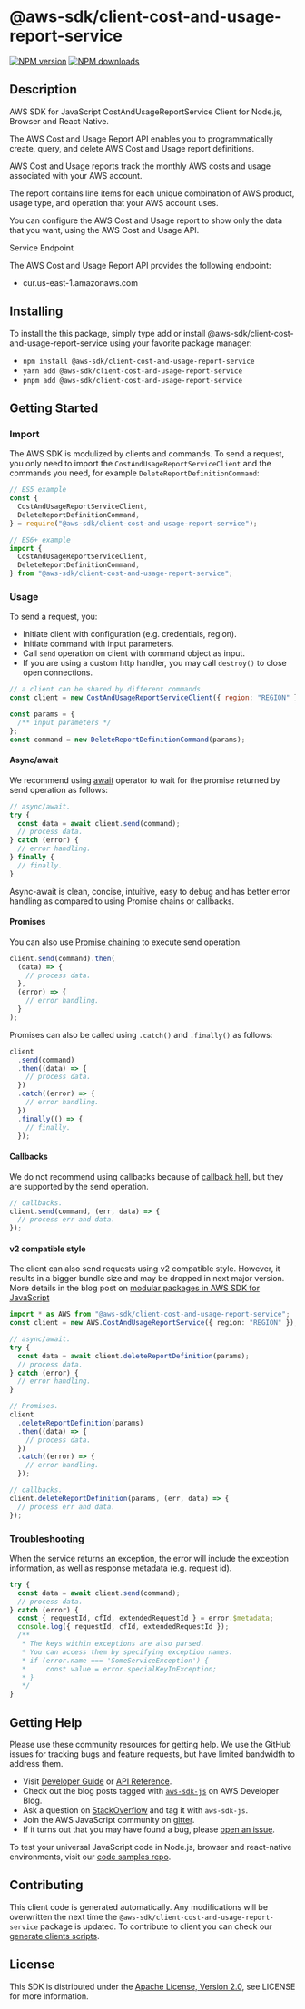 <!-- generated file, do not edit directly -->

# @aws-sdk/client-cost-and-usage-report-service

[![NPM version](https://img.shields.io/npm/v/@aws-sdk/client-cost-and-usage-report-service/latest.svg)](https://www.npmjs.com/package/@aws-sdk/client-cost-and-usage-report-service)
[![NPM downloads](https://img.shields.io/npm/dm/@aws-sdk/client-cost-and-usage-report-service.svg)](https://www.npmjs.com/package/@aws-sdk/client-cost-and-usage-report-service)

## Description

AWS SDK for JavaScript CostAndUsageReportService Client for Node.js, Browser and React Native.

<p>The AWS Cost and Usage Report API enables you to programmatically create, query, and delete
AWS Cost and Usage report definitions.</p>
<p>AWS Cost and Usage reports track the monthly AWS costs and usage
associated with your AWS account.

The report contains line items for each unique combination of AWS product,
usage type, and operation that your AWS account uses.

You can configure the AWS Cost and Usage report to show only the data that you want, using the
AWS Cost and Usage API.</p>

<p>Service Endpoint</p>
<p>The AWS Cost and Usage Report API provides the following endpoint:</p>
<ul>
<li>
<p>cur.us-east-1.amazonaws.com</p>
</li>
</ul>

## Installing

To install the this package, simply type add or install @aws-sdk/client-cost-and-usage-report-service
using your favorite package manager:

- `npm install @aws-sdk/client-cost-and-usage-report-service`
- `yarn add @aws-sdk/client-cost-and-usage-report-service`
- `pnpm add @aws-sdk/client-cost-and-usage-report-service`

## Getting Started

### Import

The AWS SDK is modulized by clients and commands.
To send a request, you only need to import the `CostAndUsageReportServiceClient` and
the commands you need, for example `DeleteReportDefinitionCommand`:

```js
// ES5 example
const {
  CostAndUsageReportServiceClient,
  DeleteReportDefinitionCommand,
} = require("@aws-sdk/client-cost-and-usage-report-service");
```

```ts
// ES6+ example
import {
  CostAndUsageReportServiceClient,
  DeleteReportDefinitionCommand,
} from "@aws-sdk/client-cost-and-usage-report-service";
```

### Usage

To send a request, you:

- Initiate client with configuration (e.g. credentials, region).
- Initiate command with input parameters.
- Call `send` operation on client with command object as input.
- If you are using a custom http handler, you may call `destroy()` to close open connections.

```js
// a client can be shared by different commands.
const client = new CostAndUsageReportServiceClient({ region: "REGION" });

const params = {
  /** input parameters */
};
const command = new DeleteReportDefinitionCommand(params);
```

#### Async/await

We recommend using [await](https://developer.mozilla.org/en-US/docs/Web/JavaScript/Reference/Operators/await)
operator to wait for the promise returned by send operation as follows:

```js
// async/await.
try {
  const data = await client.send(command);
  // process data.
} catch (error) {
  // error handling.
} finally {
  // finally.
}
```

Async-await is clean, concise, intuitive, easy to debug and has better error handling
as compared to using Promise chains or callbacks.

#### Promises

You can also use [Promise chaining](https://developer.mozilla.org/en-US/docs/Web/JavaScript/Guide/Using_promises#chaining)
to execute send operation.

```js
client.send(command).then(
  (data) => {
    // process data.
  },
  (error) => {
    // error handling.
  }
);
```

Promises can also be called using `.catch()` and `.finally()` as follows:

```js
client
  .send(command)
  .then((data) => {
    // process data.
  })
  .catch((error) => {
    // error handling.
  })
  .finally(() => {
    // finally.
  });
```

#### Callbacks

We do not recommend using callbacks because of [callback hell](http://callbackhell.com/),
but they are supported by the send operation.

```js
// callbacks.
client.send(command, (err, data) => {
  // process err and data.
});
```

#### v2 compatible style

The client can also send requests using v2 compatible style.
However, it results in a bigger bundle size and may be dropped in next major version. More details in the blog post
on [modular packages in AWS SDK for JavaScript](https://aws.amazon.com/blogs/developer/modular-packages-in-aws-sdk-for-javascript/)

```ts
import * as AWS from "@aws-sdk/client-cost-and-usage-report-service";
const client = new AWS.CostAndUsageReportService({ region: "REGION" });

// async/await.
try {
  const data = await client.deleteReportDefinition(params);
  // process data.
} catch (error) {
  // error handling.
}

// Promises.
client
  .deleteReportDefinition(params)
  .then((data) => {
    // process data.
  })
  .catch((error) => {
    // error handling.
  });

// callbacks.
client.deleteReportDefinition(params, (err, data) => {
  // process err and data.
});
```

### Troubleshooting

When the service returns an exception, the error will include the exception information,
as well as response metadata (e.g. request id).

```js
try {
  const data = await client.send(command);
  // process data.
} catch (error) {
  const { requestId, cfId, extendedRequestId } = error.$metadata;
  console.log({ requestId, cfId, extendedRequestId });
  /**
   * The keys within exceptions are also parsed.
   * You can access them by specifying exception names:
   * if (error.name === 'SomeServiceException') {
   *     const value = error.specialKeyInException;
   * }
   */
}
```

## Getting Help

Please use these community resources for getting help.
We use the GitHub issues for tracking bugs and feature requests, but have limited bandwidth to address them.

- Visit [Developer Guide](https://docs.aws.amazon.com/sdk-for-javascript/v3/developer-guide/welcome.html)
  or [API Reference](https://docs.aws.amazon.com/AWSJavaScriptSDK/v3/latest/index.html).
- Check out the blog posts tagged with [`aws-sdk-js`](https://aws.amazon.com/blogs/developer/tag/aws-sdk-js/)
  on AWS Developer Blog.
- Ask a question on [StackOverflow](https://stackoverflow.com/questions/tagged/aws-sdk-js) and tag it with `aws-sdk-js`.
- Join the AWS JavaScript community on [gitter](https://gitter.im/aws/aws-sdk-js-v3).
- If it turns out that you may have found a bug, please [open an issue](https://github.com/aws/aws-sdk-js-v3/issues/new/choose).

To test your universal JavaScript code in Node.js, browser and react-native environments,
visit our [code samples repo](https://github.com/aws-samples/aws-sdk-js-tests).

## Contributing

This client code is generated automatically. Any modifications will be overwritten the next time the `@aws-sdk/client-cost-and-usage-report-service` package is updated.
To contribute to client you can check our [generate clients scripts](https://github.com/aws/aws-sdk-js-v3/tree/main/scripts/generate-clients).

## License

This SDK is distributed under the
[Apache License, Version 2.0](http://www.apache.org/licenses/LICENSE-2.0),
see LICENSE for more information.

